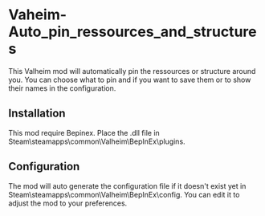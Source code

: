 # Vaheim-Auto_pin_ressources_and_structures

This Valheim mod will automatically pin the ressources or structure around you.
You can choose what to pin and if you want to save them or to show their names in the configuration.

## Installation
This mod require Bepinex.
Place the .dll file in Steam\steamapps\common\Valheim\BepInEx\plugins.

## Configuration
The mod will auto generate the configuration file if it doesn't exist yet in Steam\steamapps\common\Valheim\BepInEx\config.
You can edit it to adjust the mod to your preferences.
